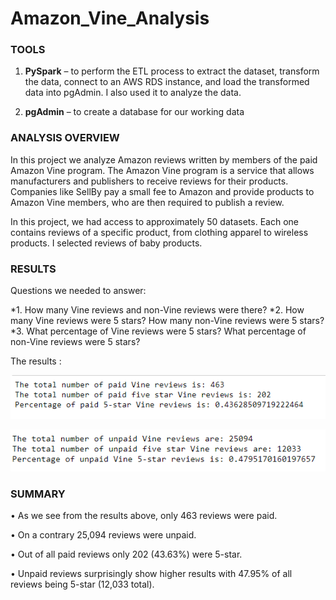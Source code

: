 # Amazon_Vine_Analysis


### TOOLS


1.	**PySpark** – to perform the ETL process to extract the dataset, transform the data, connect to an AWS RDS instance, and load the transformed data into pgAdmin. I also used it to analyze the data.

2.	**pgAdmin** – to create a database for our working data


### ANALYSIS OVERVIEW

In this project we analyze Amazon reviews written by members of the paid Amazon Vine program. The Amazon Vine program is a service that allows manufacturers and publishers to receive reviews for their products. Companies like SellBy pay a small fee to Amazon and provide products to Amazon Vine members, who are then required to publish a review.


In this project, we had access to approximately 50 datasets. Each one contains reviews of a specific product, from clothing apparel to wireless products. I selected reviews of baby products.

[](https://s3.amazonaws.com/amazon-reviews-pds/tsv/amazon_reviews_us_Baby_v1_00.tsv.gz)


### RESULTS

Questions we needed to answer:

*1.	How many Vine reviews and non-Vine reviews were there?
*2.	How many Vine reviews were 5 stars? How many non-Vine reviews were 5 stars?
*3.	What percentage of Vine reviews were 5 stars? What percentage of non-Vine reviews were 5 stars?

The results :


![]( https://github.com/jojobear2020/Amazon_Vine_Analysis/blob/main/images/paid_vine_reviews_summary.PNG)


![](https://github.com/jojobear2020/Amazon_Vine_Analysis/blob/main/images/unpaid_vine_reviews_summary.PNG)


### SUMMARY

•	As we see from the results above, only 463 reviews were paid.

•	On a contrary 25,094 reviews were unpaid. 

•	Out of all paid reviews only 202 (43.63%) were 5-star.

•	Unpaid reviews surprisingly show higher results with 47.95% of all reviews being 5-star (12,033 total).
